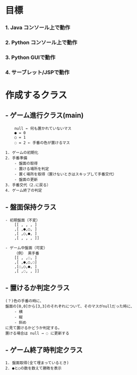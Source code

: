 # 目標

### 1. Java コンソール上で動作
### 2. Python コンソール上で動作
### 3. Python GUIで動作
### 4. サーブレット/JSPで動作


# 作成するクラス

## - ゲーム進行クラス(main)
		null ← 何も置かれていないマス
		● = 0
		○ = 1
		◌ = 2 ← 手番の色が置けるマス

	1. ゲームの初期化
	2. 手番準備
		- 盤面の取得
		- 置ける場所を判定
		- 置く場所を取得（置けないときはスキップして手番交代）
		- 盤面の更新
	3. 手番交代（2.に戻る）
	4. ゲーム終了の判定


## - 盤面保持クラス
	- 初期盤面（不変）
		[[ , , , ]
		,[ ,●,○, ]
		,[ ,○,●, ]
		,[ , , , ]]

	- ゲーム中盤面（可変）
		（例） 黒手番
		[[ , ,◌, ]
		,[ ,●,○,◌]
		,[◌,○,●, ]
		,[ ,◌, , ]]

## - 置けるか判定クラス
	(？)色の手番の時に、
	盤面の[0,0]から[3,3]のそれぞれについて、そのマスがnullだった時に、
		- 横
		- 縦
		- 斜め
	に見て置けるかどうか判定する。
	置ける場合は null → ◌ に更新する

## - ゲーム終了時判定クラス
	1. 盤面取得(全て埋まっているとき)
	2. ●と○の数を数えて勝敗を表示